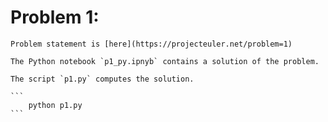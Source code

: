 # Problem 1: 

	Problem statement is [here](https://projecteuler.net/problem=1)

	The Python notebook `p1_py.ipnyb` contains a solution of the problem.

	The script `p1.py` computes the solution.

	```
	    python p1.py
	```

